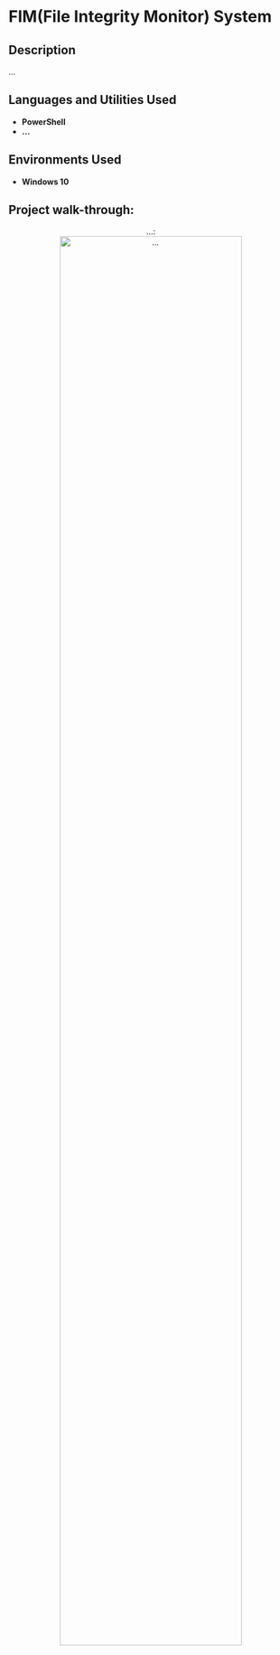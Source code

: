 <h1>FIM(File Integrity Monitor) System </h1>

<h2>Description</h2>
...
<br />


<h2>Languages and Utilities Used</h2>

- <b>PowerShell</b> 
- <b>...</b>

<h2>Environments Used </h2>

- <b>Windows 10</b>

<h2>Project walk-through:</h2>

<p align="center">
...: <br/>
<img src="..." height="80%" width="80%" alt="..."/>
<br />
<br />

</p>
